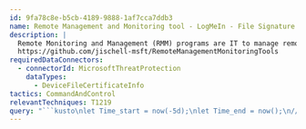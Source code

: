 ```yaml
---
id: 9fa78c8e-b5cb-4189-9888-1af7cca7ddb3
name: Remote Management and Monitoring tool - LogMeIn - File Signature
description: |
  Remote Monitoring and Management (RMM) programs are IT to manage remote endpoints. Attackers have begun to abuse these programs to persist or provide C2 channels.
  https://github.com/jischell-msft/RemoteManagementMonitoringTools
requiredDataConnectors:
  - connectorId: MicrosoftThreatProtection
    dataTypes:
      - DeviceFileCertificateInfo
tactics: CommandAndControl
relevantTechniques: T1219
query: "```kusto\nlet Time_start = now(-5d);\nlet Time_end = now();\n//\nDeviceFileCertificateInfo\n| where Timestamp between (Time_start..Time_end)\n| where Signer has_any ('LogMeIn', 'GoTo, Inc')\n| summarize FirstSeen=min(Timestamp), LastSeen=max(Timestamp), \n    Report=make_set(ReportId), Count=count() by DeviceId, DeviceName\n```"
---
```


